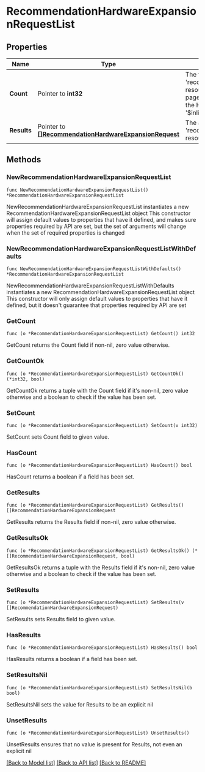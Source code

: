 # RecommendationHardwareExpansionRequestList

## Properties

Name | Type | Description | Notes
------------ | ------------- | ------------- | -------------
**Count** | Pointer to **int32** | The total number of &#39;recommendation.HardwareExpansionRequest&#39; resources matching the request, accross all pages. The &#39;Count&#39; attribute is included when the HTTP GET request includes the &#39;$inlinecount&#39; parameter. | [optional] 
**Results** | Pointer to [**[]RecommendationHardwareExpansionRequest**](RecommendationHardwareExpansionRequest.md) | The array of &#39;recommendation.HardwareExpansionRequest&#39; resources matching the request. | [optional] 

## Methods

### NewRecommendationHardwareExpansionRequestList

`func NewRecommendationHardwareExpansionRequestList() *RecommendationHardwareExpansionRequestList`

NewRecommendationHardwareExpansionRequestList instantiates a new RecommendationHardwareExpansionRequestList object
This constructor will assign default values to properties that have it defined,
and makes sure properties required by API are set, but the set of arguments
will change when the set of required properties is changed

### NewRecommendationHardwareExpansionRequestListWithDefaults

`func NewRecommendationHardwareExpansionRequestListWithDefaults() *RecommendationHardwareExpansionRequestList`

NewRecommendationHardwareExpansionRequestListWithDefaults instantiates a new RecommendationHardwareExpansionRequestList object
This constructor will only assign default values to properties that have it defined,
but it doesn't guarantee that properties required by API are set

### GetCount

`func (o *RecommendationHardwareExpansionRequestList) GetCount() int32`

GetCount returns the Count field if non-nil, zero value otherwise.

### GetCountOk

`func (o *RecommendationHardwareExpansionRequestList) GetCountOk() (*int32, bool)`

GetCountOk returns a tuple with the Count field if it's non-nil, zero value otherwise
and a boolean to check if the value has been set.

### SetCount

`func (o *RecommendationHardwareExpansionRequestList) SetCount(v int32)`

SetCount sets Count field to given value.

### HasCount

`func (o *RecommendationHardwareExpansionRequestList) HasCount() bool`

HasCount returns a boolean if a field has been set.

### GetResults

`func (o *RecommendationHardwareExpansionRequestList) GetResults() []RecommendationHardwareExpansionRequest`

GetResults returns the Results field if non-nil, zero value otherwise.

### GetResultsOk

`func (o *RecommendationHardwareExpansionRequestList) GetResultsOk() (*[]RecommendationHardwareExpansionRequest, bool)`

GetResultsOk returns a tuple with the Results field if it's non-nil, zero value otherwise
and a boolean to check if the value has been set.

### SetResults

`func (o *RecommendationHardwareExpansionRequestList) SetResults(v []RecommendationHardwareExpansionRequest)`

SetResults sets Results field to given value.

### HasResults

`func (o *RecommendationHardwareExpansionRequestList) HasResults() bool`

HasResults returns a boolean if a field has been set.

### SetResultsNil

`func (o *RecommendationHardwareExpansionRequestList) SetResultsNil(b bool)`

 SetResultsNil sets the value for Results to be an explicit nil

### UnsetResults
`func (o *RecommendationHardwareExpansionRequestList) UnsetResults()`

UnsetResults ensures that no value is present for Results, not even an explicit nil

[[Back to Model list]](../README.md#documentation-for-models) [[Back to API list]](../README.md#documentation-for-api-endpoints) [[Back to README]](../README.md)


